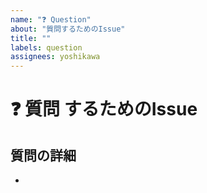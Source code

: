 ```yaml
---
name: "❓ Question"
about: "質問するためのIssue"
title: ""
labels: question
assignees: yoshikawa
---
```


<!--📛📛📛📛📛📛📛📛📛📛📛📛📛📛📛📛📛📛📛📛📛📛📛📛📛📛📛📛📛📛

質問の投稿ありがとうございます! 😄

質問を投稿したり、サポートを依頼したりする前に、まずプロジェクトのREADME.mdファイルと、
（存在する場合は）プロジェクトのREADME.mdファイルにリストされている可能性のあるWIKIページ
またはその他の追加ドキュメントをお読みください。

問題解決を速くするするには、新しい問題を送信する前に、未解決の問題を検索して重複のないようにしてください。
このリポジトリの行動規則である `.github/CODE_OF_CONDUCT.md` をお読みください

📛📛📛📛📛📛📛📛📛📛📛📛📛📛📛📛📛📛📛📛📛📛📛📛📛📛📛📛📛📛📛📛-->

# **❓ 質問 するためのIssue**

## **質問の詳細**

<!-- A clear and concise description of what your doubt is. -->

- 
